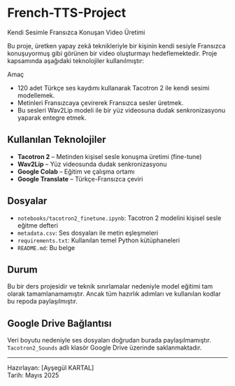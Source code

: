 # French-TTS-Project
 Kendi Sesimle Fransızca Konuşan Video Üretimi

Bu proje, üretken yapay zekâ teknikleriyle bir kişinin kendi sesiyle Fransızca konuşuyormuş gibi görünen bir video oluşturmayı hedeflemektedir. Proje kapsamında aşağıdaki teknolojiler kullanılmıştır:

 Amaç
- 120 adet Türkçe ses kaydımı kullanarak Tacotron 2 ile kendi sesimi modellemek.
- Metinleri Fransızcaya çevirerek Fransızca sesler üretmek.
- Bu sesleri Wav2Lip modeli ile bir yüz videosuna dudak senkronizasyonu yaparak entegre etmek.

##  Kullanılan Teknolojiler
- **Tacotron 2** – Metinden kişisel sesle konuşma üretimi (fine-tune)
- **Wav2Lip** – Yüz videosunda dudak senkronizasyonu
- **Google Colab** – Eğitim ve çalışma ortamı
- **Google Translate** – Türkçe-Fransızca çeviri

## Dosyalar
- `notebooks/tacotron2_finetune.ipynb`: Tacotron 2 modelini kişisel sesle eğitme defteri
- `metadata.csv`: Ses dosyaları ile metin eşleşmeleri
- `requirements.txt`: Kullanılan temel Python kütüphaneleri 
- `README.md`: Bu belge

## Durum
Bu bir ders projesidir ve teknik sınırlamalar nedeniyle model eğitimi tam olarak tamamlanamamıştır. Ancak tüm hazırlık adımları ve kullanılan kodlar bu repoda paylaşılmıştır.

##  Google Drive Bağlantısı
Veri boyutu nedeniyle ses dosyaları doğrudan burada paylaşılmamıştır. `Tacotron2_Sounds` adlı klasör Google Drive üzerinde saklanmaktadır.

---

Hazırlayan: [Ayşegül KARTAL]  
 Tarih: Mayıs 2025
